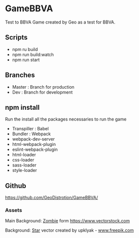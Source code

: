 # GameBBVA
Test to BBVA
Game created by Geo as a test for BBVA.

## Scripts
- npm ru build
- npm run build:watch
- npm run start

## Branches
 - Master : Branch for production
 - Dev : Branch for development


## npm install
Run the install all the packages necessaries to run the game
 - Transpiller : Babel
 - Bundler : Webpack
 - webpack-dev-server
 - html-webpack-plugin
 - eslint-webpack-plugin
 - html-loader
 - css-loader
 - sass-loader
 - style-loader

## Github
https://github.com/GeoDistrotion/GameBBVA/

### Assets
Main Background: [Zombie](https://cdn2.vectorstock.com/i/1000x1000/80/56/zombie-face-vector-2578056.jpg) form https://www.vectorstock.com

Background: [Star](https://www.freepik.com/vectors/star) vector created by upklyak - www.freepik.com